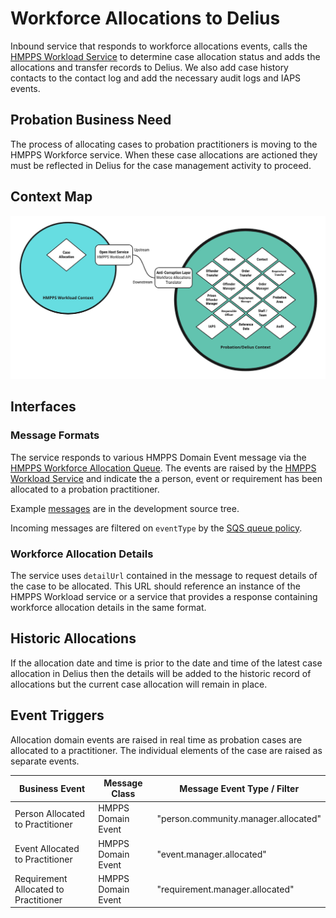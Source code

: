 # Workforce Allocations to Delius

Inbound service that responds to workforce allocations events, calls the
[HMPPS Workload Service](https://github.com/ministryofjustice/hmpps-workload)
to determine case allocation status and adds the allocations and transfer
records to Delius. We also add case history contacts to the contact log and
add the necessary audit logs and IAPS events.

## Probation Business Need

The process of allocating cases to probation practitioners is moving to the
HMPPS Workforce service. When these case allocations are actioned they must be
reflected in Delius for the case management activity to proceed.

## Context Map

![Context Map](./img/workforce-allocations-to-delius-context-map.png)

## Interfaces

### Message Formats

The service responds to various HMPPS Domain Event message via the
[HMPPS Workforce Allocation Queue](https://github.com/ministryofjustice/cloud-platform-environments/blob/main/namespaces/live.cloud-platform.service.justice.gov.uk/hmpps-domain-events-prod/resources/hmpps-workforce-allocation-queue.tf).
The events are raised by the [HMPPS Workload Service](https://github.com/ministryofjustice/hmpps-workload) and indicate the
a person, event or requirement has been allocated to a probation practitioner.

Example [messages](./src/dev/resources/messages/) are in the development source tree.

Incoming messages are filtered on `eventType` by the [SQS queue policy](https://github.com/ministryofjustice/cloud-platform-environments/blob/bf1435995cd59ec9b69e641bd4a1f480a561e178/namespaces/live.cloud-platform.service.justice.gov.uk/hmpps-domain-events-prod/resources/hmpps-workforce-allocation-queue.tf#L72-L77).

### Workforce Allocation Details

The service uses `detailUrl` contained in the message to request details of
the case to be allocated. This URL should reference an instance of the HMPPS
Workload service or a service that provides a response containing workforce
allocation details in the same format.

## Historic Allocations

If the allocation date and time is prior to the date and time of the latest
case allocation in Delius then the details will be added to the historic
record of allocations but the current case allocation will remain in place.

## Event Triggers

Allocation domain events are raised in real time as probation cases are
allocated to a practitioner. The individual elements of the case are raised as
separate events.

| Business Event                        | Message Class      | Message Event Type / Filter          |
|---------------------------------------|--------------------|--------------------------------------|
| Person Allocated to Practitioner      | HMPPS Domain Event | "person.community.manager.allocated" |
| Event Allocated to Practitioner       | HMPPS Domain Event | "event.manager.allocated"            |
| Requirement Allocated to Practitioner | HMPPS Domain Event | "requirement.manager.allocated"            |
